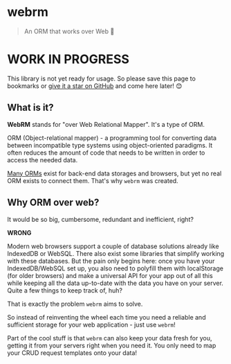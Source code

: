 # webrm
> An ORM that works over Web 💪

# WORK IN PROGRESS

This library is not yet ready for usage. So please save this page to bookmarks or [give it a star on GitHub](https://github.com/KazanExpress/webrm) and come here later! 😊

## What is it?

**WebRM** stands for "over Web Relational Mapper". It's a type of ORM.

ORM (Object-relational mapper) - a programming tool for converting data between incompatible type systems using object-oriented paradigms. It often reduces the amount of code that needs to be written in order to access the needed data.

[Many ORMs](https://github.com/search?q=ORM) exist for back-end data storages and browsers, but yet no real ORM exists to connect them. That's why `webrm` was created.

## Why ORM over web?

It would be so big, cumbersome, redundant and inefficient, right?

**WRONG**

Modern web browsers support a couple of database solutions already like IndexedDB or WebSQL. There also exist some libraries that simplify working with these databases. But the pain only begins here: once you have your IndexedDB/WebSQL set up, you also need to polyfill them with localStorage (for older browsers) and make a universal API for your app out of all this while keeping all the data up-to-date with the data you have on your server. Quite a few things to keep track of, huh?

That is exactly the problem `webrm` aims to solve.

So instead of reinventing the wheel each time you need a reliable and sufficient storage for your web application - just use `webrm`!

Part of the cool stuff is that `webrm` can also keep your data fresh for you, getting it from your servers right when you need it. You only need to map your CRUD request templates onto your data!
